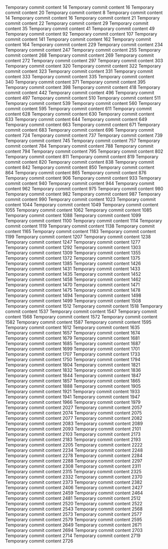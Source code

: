Temporary commit content 14
Temporary commit content 16
Temporary commit content 20
Temporary commit content 8
Temporary commit content 14
Temporary commit content 16
Temporary commit content 21
Temporary commit content 22
Temporary commit content 29
Temporary commit content 35
Temporary commit content 41
Temporary commit content 49
Temporary commit content 92
Temporary commit content 107
Temporary commit content 141
Temporary commit content 162
Temporary commit content 164
Temporary commit content 229
Temporary commit content 234
Temporary commit content 247
Temporary commit content 255
Temporary commit content 268
Temporary commit content 269
Temporary commit content 272
Temporary commit content 297
Temporary commit content 303
Temporary commit content 320
Temporary commit content 322
Temporary commit content 323
Temporary commit content 331
Temporary commit content 333
Temporary commit content 335
Temporary commit content 340
Temporary commit content 371
Temporary commit content 395
Temporary commit content 398
Temporary commit content 418
Temporary commit content 442
Temporary commit content 496
Temporary commit content 497
Temporary commit content 510
Temporary commit content 511
Temporary commit content 539
Temporary commit content 560
Temporary commit content 595
Temporary commit content 611
Temporary commit content 628
Temporary commit content 630
Temporary commit content 633
Temporary commit content 644
Temporary commit content 649
Temporary commit content 663
Temporary commit content 671
Temporary commit content 683
Temporary commit content 696
Temporary commit content 724
Temporary commit content 737
Temporary commit content 739
Temporary commit content 745
Temporary commit content 757
Temporary commit content 784
Temporary commit content 788
Temporary commit content 794
Temporary commit content 795
Temporary commit content 802
Temporary commit content 811
Temporary commit content 819
Temporary commit content 820
Temporary commit content 838
Temporary commit content 842
Temporary commit content 850
Temporary commit content 864
Temporary commit content 865
Temporary commit content 876
Temporary commit content 906
Temporary commit content 933
Temporary commit content 940
Temporary commit content 944
Temporary commit content 962
Temporary commit content 975
Temporary commit content 980
Temporary commit content 982
Temporary commit content 987
Temporary commit content 990
Temporary commit content 1023
Temporary commit content 1044
Temporary commit content 1049
Temporary commit content 1055
Temporary commit content 1062
Temporary commit content 1085
Temporary commit content 1088
Temporary commit content 1099
Temporary commit content 1100
Temporary commit content 1114
Temporary commit content 1119
Temporary commit content 1138
Temporary commit content 1165
Temporary commit content 1183
Temporary commit content 1199
Temporary commit content 1207
Temporary commit content 1238
Temporary commit content 1247
Temporary commit content 1277
Temporary commit content 1292
Temporary commit content 1303
Temporary commit content 1309
Temporary commit content 1355
Temporary commit content 1372
Temporary commit content 1375
Temporary commit content 1385
Temporary commit content 1426
Temporary commit content 1431
Temporary commit content 1433
Temporary commit content 1435
Temporary commit content 1452
Temporary commit content 1458
Temporary commit content 1462
Temporary commit content 1470
Temporary commit content 1471
Temporary commit content 1475
Temporary commit content 1478
Temporary commit content 1494
Temporary commit content 1498
Temporary commit content 1499
Temporary commit content 1508
Temporary commit content 1512
Temporary commit content 1518
Temporary commit content 1537
Temporary commit content 1547
Temporary commit content 1568
Temporary commit content 1572
Temporary commit content 1582
Temporary commit content 1587
Temporary commit content 1595
Temporary commit content 1612
Temporary commit content 1635
Temporary commit content 1657
Temporary commit content 1674
Temporary commit content 1679
Temporary commit content 1681
Temporary commit content 1685
Temporary commit content 1687
Temporary commit content 1699
Temporary commit content 1701
Temporary commit content 1707
Temporary commit content 1733
Temporary commit content 1750
Temporary commit content 1794
Temporary commit content 1804
Temporary commit content 1821
Temporary commit content 1832
Temporary commit content 1836
Temporary commit content 1844
Temporary commit content 1847
Temporary commit content 1857
Temporary commit content 1865
Temporary commit content 1888
Temporary commit content 1905
Temporary commit content 1921
Temporary commit content 1933
Temporary commit content 1941
Temporary commit content 1947
Temporary commit content 1966
Temporary commit content 1979
Temporary commit content 2027
Temporary commit content 2057
Temporary commit content 2074
Temporary commit content 2075
Temporary commit content 2077
Temporary commit content 2082
Temporary commit content 2083
Temporary commit content 2089
Temporary commit content 2093
Temporary commit content 2101
Temporary commit content 2103
Temporary commit content 2173
Temporary commit content 2183
Temporary commit content 2193
Temporary commit content 2205
Temporary commit content 2222
Temporary commit content 2234
Temporary commit content 2248
Temporary commit content 2278
Temporary commit content 2284
Temporary commit content 2288
Temporary commit content 2297
Temporary commit content 2308
Temporary commit content 2311
Temporary commit content 2315
Temporary commit content 2325
Temporary commit content 2332
Temporary commit content 2370
Temporary commit content 2373
Temporary commit content 2382
Temporary commit content 2406
Temporary commit content 2427
Temporary commit content 2459
Temporary commit content 2464
Temporary commit content 2481
Temporary commit content 2512
Temporary commit content 2520
Temporary commit content 2522
Temporary commit content 2543
Temporary commit content 2568
Temporary commit content 2573
Temporary commit content 2577
Temporary commit content 2579
Temporary commit content 2595
Temporary commit content 2649
Temporary commit content 2671
Temporary commit content 2694
Temporary commit content 2703
Temporary commit content 2714
Temporary commit content 2719
Temporary commit content 2726
